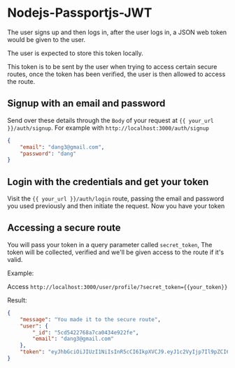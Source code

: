# Nodejs-Passportjs-JWT
The user signs up and then logs in, after the user logs in, a JSON web token would be given to the user.

The user is expected to store this token locally.

This token is to be sent by the user when trying to access certain secure routes, once the token has been verified, the user is then allowed to access the route.

## Signup with an email and password
Send over these details through the `Body` of your request at `{{ your_url }}/auth/signup`. For example with `http://localhost:3000/auth/signup`
```json
{
	"email": "dang3@gmail.com",
	"password": "dang"
}
```

## Login with the credentials and get your token
Visit the `{{ your_url }}/auth/login` route, passing the email and password you used previously and then initiate the request.
Now you have your token

## Accessing a secure route
You will pass your token in a query parameter called `secret_token`, The token will be collected, verified and we'll be given access to the route if it's valid.

Example:

Access `http://localhost:3000/user/profile/?secret_token={{your_token}}`

Result: 
```json
{
    "message": "You made it to the secure route",
    "user": {
        "_id": "5cd5422768a7ca0434e922fe",
        "email": "dang3@gmail.com"
    },
    "token": "eyJhbGciOiJIUzI1NiIsInR5cCI6IkpXVCJ9.eyJ1c2VyIjp7Il9pZCI6IjVjZDU0MjI3NjhhN2NhMDQzNGU5MjJmZSIsImVtYWlsIjoiZGFuZzNAZ21haWwuY29tIn0sImlhdCI6MTU1NzQ3OTk4MH0.yIpvG7cF_1xClHiCRJ4eXRoVkeGXnIrKP3eudi1Tnew"
}
```
